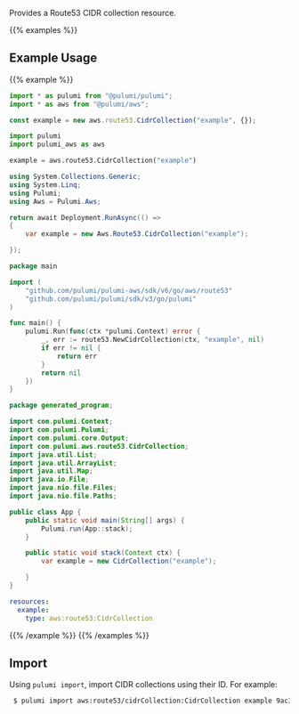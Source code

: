 Provides a Route53 CIDR collection resource.

{{% examples %}}
## Example Usage
{{% example %}}

```typescript
import * as pulumi from "@pulumi/pulumi";
import * as aws from "@pulumi/aws";

const example = new aws.route53.CidrCollection("example", {});
```
```python
import pulumi
import pulumi_aws as aws

example = aws.route53.CidrCollection("example")
```
```csharp
using System.Collections.Generic;
using System.Linq;
using Pulumi;
using Aws = Pulumi.Aws;

return await Deployment.RunAsync(() => 
{
    var example = new Aws.Route53.CidrCollection("example");

});
```
```go
package main

import (
	"github.com/pulumi/pulumi-aws/sdk/v6/go/aws/route53"
	"github.com/pulumi/pulumi/sdk/v3/go/pulumi"
)

func main() {
	pulumi.Run(func(ctx *pulumi.Context) error {
		_, err := route53.NewCidrCollection(ctx, "example", nil)
		if err != nil {
			return err
		}
		return nil
	})
}
```
```java
package generated_program;

import com.pulumi.Context;
import com.pulumi.Pulumi;
import com.pulumi.core.Output;
import com.pulumi.aws.route53.CidrCollection;
import java.util.List;
import java.util.ArrayList;
import java.util.Map;
import java.io.File;
import java.nio.file.Files;
import java.nio.file.Paths;

public class App {
    public static void main(String[] args) {
        Pulumi.run(App::stack);
    }

    public static void stack(Context ctx) {
        var example = new CidrCollection("example");

    }
}
```
```yaml
resources:
  example:
    type: aws:route53:CidrCollection
```
{{% /example %}}
{{% /examples %}}

## Import

Using `pulumi import`, import CIDR collections using their ID. For example:

```sh
 $ pulumi import aws:route53/cidrCollection:CidrCollection example 9ac32814-3e67-0932-6048-8d779cc6f511
```
 